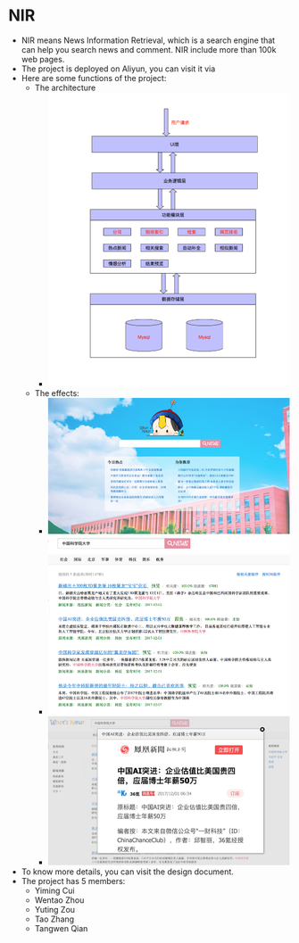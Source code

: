 # NIR
* NIR means News Information Retrieval, which is a search engine that can help you search news and comment. NIR include more than 100k web pages.
* The project is deployed on Aliyun, you can visit it via [](http://123.57.35.217:8888/search)
* Here are some functions of the project:
	* The architecture
		* ![](pictures/picture1.png)
	* The effects:
	   * ![](pictures/picture2.png)
	   * ![](pictures/picture3.png)
	   * ![](pictures/picture4.png)
* To know more details, you can visit the design document.
* The project has 5 members: 
	* Yiming Cui
	* Wentao Zhou
	* Yuting Zou
	* Tao Zhang
	* Tangwen Qian
	


